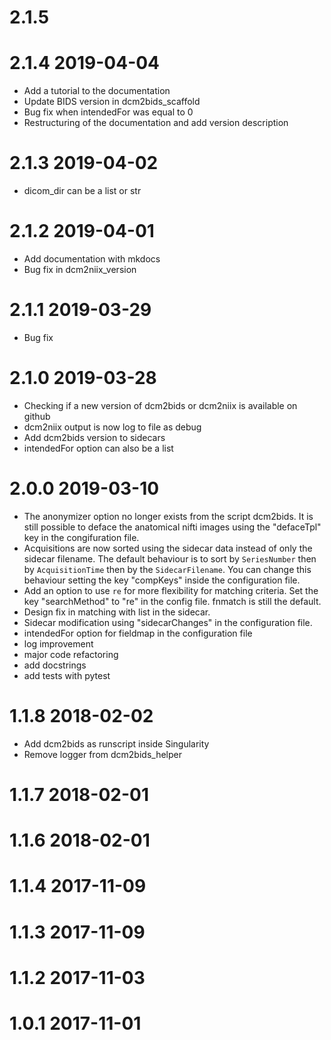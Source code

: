 # 2.1.5

# 2.1.4 2019-04-04

- Add a tutorial to the documentation
- Update BIDS version in dcm2bids_scaffold
- Bug fix when intendedFor was equal to 0
- Restructuring of the documentation and add version description

# 2.1.3 2019-04-02

- dicom_dir can be a list or str

# 2.1.2 2019-04-01

- Add documentation with mkdocs
- Bug fix in dcm2niix_version

# 2.1.1 2019-03-29

- Bug fix

# 2.1.0 2019-03-28

- Checking if a new version of dcm2bids or dcm2niix is available on github
- dcm2niix output is now log to file as debug
- Add dcm2bids version to sidecars
- intendedFor option can also be a list

# 2.0.0 2019-03-10

- The anonymizer option no longer exists from the script dcm2bids. It is still possible to deface the anatomical nifti images using the "defaceTpl" key in the congifuration file.
- Acquisitions are now sorted using the sidecar data instead of only the sidecar filename. The default behaviour is to sort by `SeriesNumber` then by `AcquisitionTime` then by the `SidecarFilename`. You can change this behaviour setting the key "compKeys" inside the configuration file.
- Add an option to use `re` for more flexibility for matching criteria. Set the key "searchMethod" to "re" in the config file. fnmatch is still the default.
- Design fix in matching with list in the sidecar.
- Sidecar modification using "sidecarChanges" in the configuration file.
- intendedFor option for fieldmap in the configuration file
- log improvement
- major code refactoring
- add docstrings
- add tests with pytest

# 1.1.8 2018-02-02

- Add dcm2bids as runscript inside Singularity
- Remove logger from dcm2bids_helper

# 1.1.7 2018-02-01

# 1.1.6 2018-02-01

# 1.1.4 2017-11-09

# 1.1.3 2017-11-09

# 1.1.2 2017-11-03

# 1.0.1 2017-11-01
